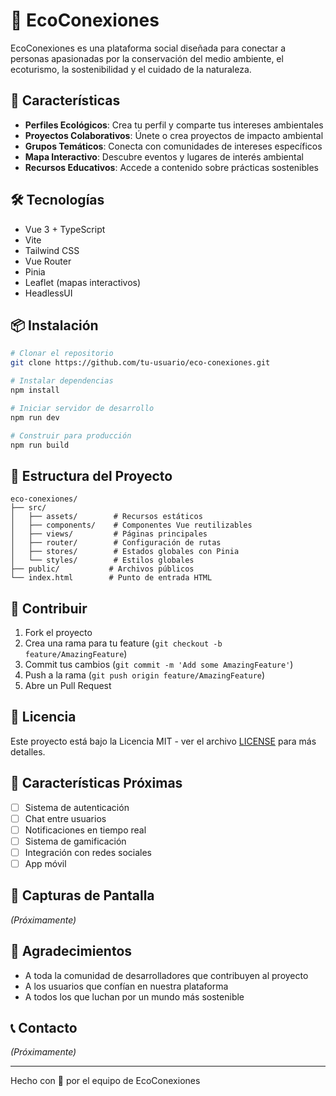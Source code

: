 # 🌱 EcoConexiones

EcoConexiones es una plataforma social diseñada para conectar a personas apasionadas por la conservación del medio ambiente, el ecoturismo, la sostenibilidad y el cuidado de la naturaleza.

## 🚀 Características

- **Perfiles Ecológicos**: Crea tu perfil y comparte tus intereses ambientales
- **Proyectos Colaborativos**: Únete o crea proyectos de impacto ambiental
- **Grupos Temáticos**: Conecta con comunidades de intereses específicos
- **Mapa Interactivo**: Descubre eventos y lugares de interés ambiental
- **Recursos Educativos**: Accede a contenido sobre prácticas sostenibles

## 🛠️ Tecnologías

- Vue 3 + TypeScript
- Vite
- Tailwind CSS
- Vue Router
- Pinia
- Leaflet (mapas interactivos)
- HeadlessUI

## 📦 Instalación

```bash
# Clonar el repositorio
git clone https://github.com/tu-usuario/eco-conexiones.git

# Instalar dependencias
npm install

# Iniciar servidor de desarrollo
npm run dev

# Construir para producción
npm run build
```

## 🌿 Estructura del Proyecto

```
eco-conexiones/
├── src/
│   ├── assets/        # Recursos estáticos
│   ├── components/    # Componentes Vue reutilizables
│   ├── views/         # Páginas principales
│   ├── router/        # Configuración de rutas
│   ├── stores/        # Estados globales con Pinia
│   └── styles/        # Estilos globales
├── public/           # Archivos públicos
└── index.html        # Punto de entrada HTML
```

## 🤝 Contribuir

1. Fork el proyecto
2. Crea una rama para tu feature (`git checkout -b feature/AmazingFeature`)
3. Commit tus cambios (`git commit -m 'Add some AmazingFeature'`)
4. Push a la rama (`git push origin feature/AmazingFeature`)
5. Abre un Pull Request

## 📄 Licencia

Este proyecto está bajo la Licencia MIT - ver el archivo [LICENSE](LICENSE) para más detalles.

## 🌟 Características Próximas

- [ ] Sistema de autenticación
- [ ] Chat entre usuarios
- [ ] Notificaciones en tiempo real
- [ ] Sistema de gamificación
- [ ] Integración con redes sociales
- [ ] App móvil

## 📱 Capturas de Pantalla

*(Próximamente)*

## 🤝 Agradecimientos

- A toda la comunidad de desarrolladores que contribuyen al proyecto
- A los usuarios que confían en nuestra plataforma
- A todos los que luchan por un mundo más sostenible

## 📞 Contacto

*(Próximamente)*

---

Hecho con 💚 por el equipo de EcoConexiones
